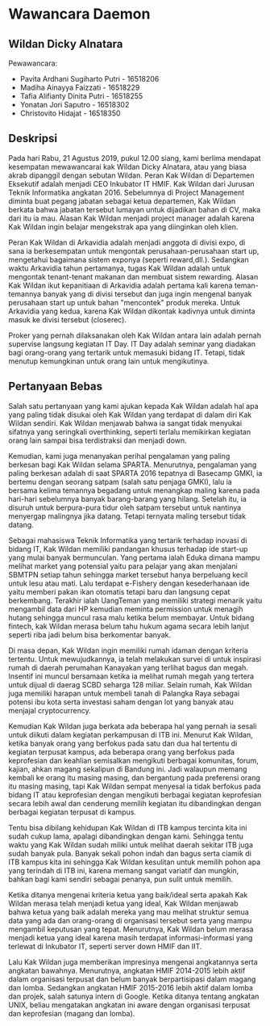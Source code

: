 # Wawancara Daemon

## Wildan Dicky Alnatara

Pewawancara:

- Pavita Ardhani Sugiharto Putri - 16518206
- Madiha Ainayya Faizzati - 16518229
- Tafia Alifianty Dinita Putri - 16518255
- Yonatan Jori Saputro - 16518302
- Christovito Hidajat - 16518350

## Deskripsi

  Pada hari Rabu, 21 Agustus 2019, pukul 12.00 siang, kami berlima mendapat kesempatan mewawancarai kak Wildan Dicky Alnatara, atau yang biasa akrab dipanggil dengan sebutan Wildan. Peran Kak Wildan di Departemen Eksekutif adalah menjadi CEO Inkubator IT HMIF. Kak Wildan dari Jurusan Teknik Informatika angkatan 2016. Sebelumnya di Project Management diminta buat pegang jabatan sebagai ketua departemen, Kak Wildan berkata bahwa jabatan tersebut lumayan untuk dijadikan bahan di CV, maka dari itu ia mau. Alasan Kak Wildan menjadi project manager adalah karena Kak Wildan ingin belajar mengekstrak apa yang diinginkan oleh klien.
  
  Peran Kak Wildan di Arkavidia adalah menjadi anggota di divisi expo, di sana ia berkesempatan untuk mengontak perusahaan-perusahaan start up, mengetahui bagaimana sistem exponya (seperti reward,dll.). Sedangkan waktu Arkavidia tahun pertamanya, tugas Kak Wildan adalah untuk mengontak tenant-tenant makanan dan membuat sistem rewarding. Alasan Kak Wildan ikut kepanitiaan di Arkavidia adalah pertama kali karena teman-temannya banyak yang di divisi tersebut dan juga ingin mengenal banyak perusahaan start up untuk bahan "mencontek" produk mereka. Untuk Arkavidia yang kedua, karena Kak Wildan dikontak kadivnya untuk diminta masuk ke divisi tersebut (closerec).
  
  Proker yang pernah dilaksanakan oleh Kak Wildan antara lain adalah pernah supervise langsung kegiatan IT Day. IT Day adalah seminar yang diadakan bagi orang-orang yang tertarik untuk memasuki bidang IT. Tetapi, tidak menutup kemungkinan untuk orang lain untuk mengikutinya.

## Pertanyaan Bebas

  Salah satu pertanyaan yang kami ajukan kepada Kak Wildan adalah hal apa yang paling tidak disukai oleh Kak Wildan yang terdapat di dalam diri Kak Wildan sendiri. Kak Wildan menjawab bahwa ia sangat tidak menyukai sifatnya yang seringkali overthinking, seperti terlalu memikirkan kegiatan orang lain sampai bisa terdistraksi dan menjadi down.
  
  Kemudian, kami juga menanyakan perihal pengalaman yang paling berkesan bagi Kak Wildan selama SPARTA. Menurutnya, pengalaman yang paling berkesan adalah di saat SPARTA 2016 tepatnya di Basecamp GMKI, ia bertemu dengan seorang satpam (salah satu penjaga GMKI), lalu ia bersama kelima temannya begadang untuk menangkap maling karena pada hari-hari sebelumnya banyak barang-barang yang hilang. Setelah itu, ia disuruh untuk berpura-pura tidur oleh satpam tersebut untuk nantinya menyergap malingnya jika datang. Tetapi ternyata maling tersebut tidak datang.
  
  Sebagai mahasiswa Teknik Informatika yang tertarik terhadap inovasi di bidang IT, Kak Wildan memiliki pandangan khusus terhadap ide start-up yang mulai banyak bermunculan. Yang pertama ialah Eduka dimana mampu melihat market yang potensial yaitu para pelajar yang akan menjalani SBMTPN setiap tahun sehingga market tersebut hanya berpeluang kecil untuk lesu atau mati. Lalu terdapat e-Fishery dengan kesederhanaan ide yaitu memberi pakan ikan otomatis tetapi baru dan langsung cepat berkembang. Terakhir ialah UangTeman yang memiliki strategi menarik yaitu mengambil data dari HP kemudian meminta permission untuk menagih hutang sehingga muncul rasa malu ketika belum membayar. Untuk bidang fintech, kak Wildan merasa belum tahu hukum agama secara lebih lanjut seperti riba jadi belum bisa berkomentar banyak.
  
  Di masa depan, Kak Wildan ingin memiliki rumah idaman dengan kriteria tertentu. Untuk mewujudkannya, ia telah melakukan survei di untuk inspirasi rumah di daerah perumahan Kanayakan yang terlihat bagus dan megah. Insentif ini muncul bersamaan ketika ia melihat rumah megah yang tertera untuk dijual di daerag SCBD seharga 128 miliar. Selain rumah, Kak Wildan juga memiliki harapan untuk membeli tanah di Palangka Raya sebagai potensi ibu kota serta investasi saham dengan lot yang banyak atau menjajal cryptocurrency.
  
  Kemudian Kak Wildan juga berkata ada beberapa hal yang pernah ia sesali untuk diikuti dalam kegiatan perkampusan di ITB ini. Menurut Kak Wildan, ketika banyak orang yang berfokus pada satu dan dua hal tertentu di kegiatan terpusat kampus, ada beberapa orang yang berfokus pada keprofesian dan keahlian semisalkan mengikuti berbagai komunitas, forum, kajian, ahkan magang sekalipun di Bandung ini. Jadi walaupun memang kembali ke orang itu masing masing, dan bergantung pada preferensi orang itu masing masing, tapi Kak Wildan sempat menyesal ia tidak berfokus pada bidang IT atau keprofesian dengan mengikuti berbagai kegiatan keprofesian secara lebih awal dan cenderung memilih kegiatan itu dibandingkan dengan berbagai kegiatan terpusat di kampus.
  
  Tentu bisa dibilang kehidupan Kak Wildan di ITB kampus tercinta kita ini sudah cukup lama, apalagi dibandingkan dengan kami. Sehingga tentu waktu yang Kak Wildan sudah miliki untuk melihat daerah sekitar ITB juga sudah banyak pula. Banyak sekali pohon indah dan bagus serta ciamik di ITB kampus kita ini sehingga Kak Wildan kesulitan untuk memilih pohon apa yang terindah di ITB ini, karena memang sangat variatif dan mungkin, bahkan bagi kami sendiri sebagai penanya, pun sulit untuk memilih.
  
  Ketika ditanya mengenai kriteria ketua yang baik/ideal serta apakah Kak Wildan merasa telah menjadi ketua yang ideal, Kak Wildan menjawab bahwa ketua yang baik adalah mereka yang mau melihat struktur semua data yang ada dan orang-orang di organisasi tersebut serta yang mampu mengambil keputusan yang tepat. Menurutnya, Kak Wildan belum merasa menjadi ketua yang ideal karena masih terdapat informasi-informasi yang terlewat di Inkubator IT, seperti server down HMIF dan IIT.
  
  Lalu Kak Wildan juga memberikan impresinya mengenai angkatannya serta angkatan bawahnya. Menurutnya, angkatan HMIF 2014-2015 lebih aktif dalam organisasi terpusat dan belum banyak berpartisipasi dalam magang dan lomba. Sedangkan angkatan HMIF 2015-2016 lebih aktif dalam lomba dan projek, salah satunya intern di Google. Ketika ditanya tentang angkatan UNIX, beliau mengatakan angkatan ini aware dengan organisasi terpusat dan keprofesian (magang dan lomba).
